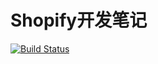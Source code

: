 # Shopify开发笔记

[![Build Status](https://travis-ci.org/jnotes/shopify.svg?branch=master)](https://travis-ci.org/jnotes/shopify)
